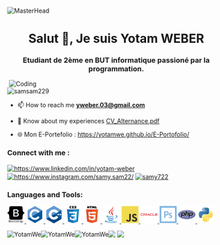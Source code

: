 ![MasterHead](https://iutparis-seine.u-paris.fr/wp-content/uploads/sites/3/2022/03/UniversiteParisCite_IUTParis-RdS.jpg)
<h1 align="center">Salut 👋, Je suis Yotam WEBER</h1>
<h3 align="center">Etudiant de 2ème en BUT informatique passioné par la programmation.</h3>
<img align="right" alt="Coding" width="500" src="https://beecut.com/wp-content/uploads/2019/08/mp4.gif">
<p align="left"> <img src="https://komarev.com/ghpvc/?username=samsam229&label=Profile%20views&color=0e75b6&style=flat" alt="samsam229" /> </p>


- 📫 How to reach me **yweber.03@gmail.com**

- 📄 Know about my experiences [CV_Alternance.pdf](CV_Alternance_Yotam_WEBER.pdf)
- 🌐 Mon E-Portefolio : https://yotamwe.github.io/E-Portofolio/

<h3 align="left">Connect with me :</h3>
<p align="left">
<a href="https://www.linkedin.com/in/yotam-weber" target="blank"><img align="center" src="https://raw.githubusercontent.com/rahuldkjain/github-profile-readme-generator/master/src/images/icons/Social/linked-in-alt.svg" alt="https://www.linkedin.com/in/yotam-weber" height="30" width="40" /></a>
<a href="https://www.instagram.com/yotam_wbr/" target="blank"><img align="center" src="https://raw.githubusercontent.com/rahuldkjain/github-profile-readme-generator/master/src/images/icons/Social/instagram.svg" alt="https://www.instagram.com/samy.sam22/" height="30" width="40" /></a>
<a href="https://discord.gg/volleybald" target="blank"><img align="center" src="https://raw.githubusercontent.com/rahuldkjain/github-profile-readme-generator/master/src/images/icons/Social/discord.svg" alt="samy722" height="30" width="40" /></a>
</p>

<h3 align="left">Languages and Tools:</h3>
<p align="left"> <a href="https://getbootstrap.com" target="_blank" rel="noreferrer"> <img src="https://raw.githubusercontent.com/devicons/devicon/master/icons/bootstrap/bootstrap-plain-wordmark.svg" alt="bootstrap" width="40" height="40"/> </a> <a href="https://www.cprogramming.com/" target="_blank" rel="noreferrer"> <img src="https://raw.githubusercontent.com/devicons/devicon/master/icons/c/c-original.svg" alt="c" width="40" height="40"/> </a> <a href="https://www.w3schools.com/cpp/" target="_blank" rel="noreferrer"> <img src="https://raw.githubusercontent.com/devicons/devicon/master/icons/cplusplus/cplusplus-original.svg" alt="cplusplus" width="40" height="40"/> </a> <a href="https://www.w3schools.com/css/" target="_blank" rel="noreferrer"> <img src="https://raw.githubusercontent.com/devicons/devicon/master/icons/css3/css3-original-wordmark.svg" alt="css3" width="40" height="40"/> </a> <a href="https://www.w3.org/html/" target="_blank" rel="noreferrer"> <img src="https://raw.githubusercontent.com/devicons/devicon/master/icons/html5/html5-original-wordmark.svg" alt="html5" width="40" height="40"/> </a> <a href="https://www.java.com" target="_blank" rel="noreferrer"> <img src="https://raw.githubusercontent.com/devicons/devicon/master/icons/java/java-original.svg" alt="java" width="40" height="40"/> </a> <a href="https://developer.mozilla.org/en-US/docs/Web/JavaScript" target="_blank" rel="noreferrer"> <img src="https://raw.githubusercontent.com/devicons/devicon/master/icons/javascript/javascript-original.svg" alt="javascript" width="40" height="40"/> </a> <a href="https://www.oracle.com/" target="_blank" rel="noreferrer"> <img src="https://raw.githubusercontent.com/devicons/devicon/master/icons/oracle/oracle-original.svg" alt="oracle" width="40" height="40"/> </a> <a href="https://www.photoshop.com/en" target="_blank" rel="noreferrer"> <img src="https://raw.githubusercontent.com/devicons/devicon/master/icons/photoshop/photoshop-line.svg" alt="photoshop" width="40" height="40"/> </a> <a href="https://www.php.net" target="_blank" rel="noreferrer"> <img src="https://raw.githubusercontent.com/devicons/devicon/master/icons/php/php-original.svg" alt="php" width="40" height="40"/> </a> <a href="https://www.python.org" target="_blank" rel="noreferrer"> <img src="https://raw.githubusercontent.com/devicons/devicon/master/icons/python/python-original.svg" alt="python" width="40" height="40"/> </a> </p>

<p><img align="left" src="https://github-readme-stats.vercel.app/api/top-langs?username=YotamWe&show_icons=true&locale=fr&layout=compact&theme=transparent" alt="YotamWe" /></p>

<p display="block"><img align="left" src="https://github-readme-stats.vercel.app/api?username=YotamWe&show_icons=true&locale=fr&theme=transparent" alt="YotamWe" /></p>

<p><img align="left" src="https://github-readme-streak-stats.herokuapp.com/?user=YotamWe&theme=transparent" alt="YotamWe" /></p>

![](http://github-profile-summary-cards.vercel.app/api/cards/profile-details?username=yotamWe&theme=transparent)
![](http://github-profile-summary-cards.vercel.app/api/cards/repos-per-language?username=yotamWe&theme=transparent)

